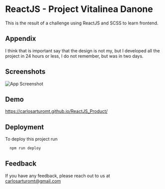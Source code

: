
# ReactJS - Project Vitalinea Danone

This is the result of a challenge using ReactJS and SCSS to learn frontend.


## Appendix

I think that is important say that the design is not my, but I developed all the project in 24 hours or less, I do not remember, but was in two days.

## Screenshots

![App Screenshot](https://detexcoco.com/assets/imgs/view)


## Demo
https://carlosarturomt.github.io/ReactJS_Product/


## Deployment

To deploy this project run

```bash
  npm run deploy
```


## Feedback

If you have any feedback, please reach out to us at carlosarturomt@gmail.com

